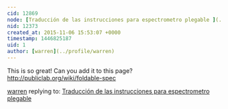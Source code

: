 ```yaml
---
cid: 12869
node: [Traducción de las instrucciones para espectrometro plegable ](../notes/MateoNeira/11-05-2015/traduccion-de-las-instrucciones-para-espectrometro-plegable)
nid: 12373
created_at: 2015-11-06 15:53:07 +0000
timestamp: 1446825187
uid: 1
author: [warren](../profile/warren)
---
```


This is so great! Can you add it to this page? http://publiclab.org/wiki/foldable-spec

[warren](../profile/warren) replying to: [Traducción de las instrucciones para espectrometro plegable ](../notes/MateoNeira/11-05-2015/traduccion-de-las-instrucciones-para-espectrometro-plegable)

